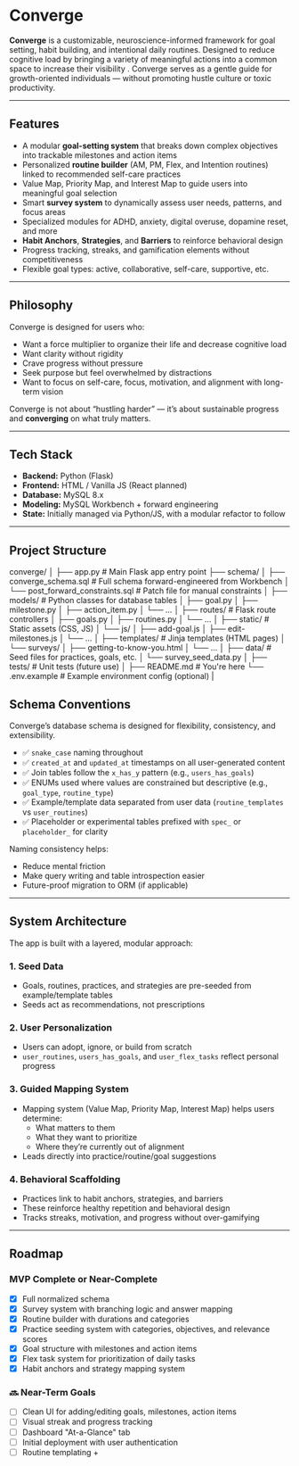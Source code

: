 # Converge

**Converge** is a customizable, neuroscience-informed framework for goal setting, habit building, and intentional daily routines. Designed to reduce cognitive load by bringing a variety of meaningful actions into a common space to increase their visibility . Converge serves as a gentle guide for growth-oriented individuals — without promoting hustle culture or toxic productivity.

---

## Features

- A modular **goal-setting system** that breaks down complex objectives into trackable milestones and action items
- Personalized **routine builder** (AM, PM, Flex, and Intention routines) linked to recommended self-care practices
- Value Map, Priority Map, and Interest Map to guide users into meaningful goal selection
- Smart **survey system** to dynamically assess user needs, patterns, and focus areas
- Specialized modules for ADHD, anxiety, digital overuse, dopamine reset, and more
- **Habit Anchors**, **Strategies**, and **Barriers** to reinforce behavioral design
- Progress tracking, streaks, and gamification elements without competitiveness
- Flexible goal types: active, collaborative, self-care, supportive, etc.

---

## Philosophy

Converge is designed for users who:
- Want a force multiplier to organize their life and decrease cognitive load
- Want clarity without rigidity
- Crave progress without pressure
- Seek purpose but feel overwhelmed by distractions
- Want to focus on self-care, focus, motivation, and alignment with long-term vision

Converge is not about “hustling harder” — it’s about sustainable progress and **converging** on what truly matters.

---

##  Tech Stack

- **Backend:** Python (Flask)
- **Frontend:** HTML / Vanilla JS (React planned)
- **Database:** MySQL 8.x
- **Modeling:** MySQL Workbench + forward engineering
- **State:** Initially managed via Python/JS, with a modular refactor to follow

---

## Project Structure
converge/
│
├── app.py                      # Main Flask app entry point
├── schema/
│   ├── converge_schema.sql     # Full schema forward-engineered from Workbench
│   └── post_forward_constraints.sql  # Patch file for manual constraints
│
├── models/                     # Python classes for database tables
│   ├── goal.py
│   ├── milestone.py
│   ├── action_item.py
│   └── ...
│
├── routes/                     # Flask route controllers
│   ├── goals.py
│   ├── routines.py
│   └── ...
│
├── static/                     # Static assets (CSS, JS)
│   └── js/
│       ├── add-goal.js
│       ├── edit-milestones.js
│       └── ...
│
├── templates/                  # Jinja templates (HTML pages)
│   └── surveys/
│       ├── getting-to-know-you.html
│       └── ...
│
├── data/                       # Seed files for practices, goals, etc.
│   └── survey_seed_data.py
│
├── tests/                      # Unit tests (future use)
│
├── README.md                   # You're here
└── .env.example                # Example environment config (optional)
|

## Schema Conventions

Converge’s database schema is designed for flexibility, consistency, and extensibility.

- ✅ `snake_case` naming throughout
- ✅ `created_at` and `updated_at` timestamps on all user-generated content
- ✅ Join tables follow the `x_has_y` pattern (e.g., `users_has_goals`)
- ✅ ENUMs used where values are constrained but descriptive (e.g., `goal_type`, `routine_type`)
- ✅ Example/template data separated from user data (`routine_templates` vs `user_routines`)
- ✅ Placeholder or experimental tables prefixed with `spec_` or `placeholder_` for clarity

Naming consistency helps:
- Reduce mental friction
- Make query writing and table introspection easier
- Future-proof migration to ORM (if applicable)

---

## System Architecture

The app is built with a layered, modular approach:

### 1. **Seed Data**
- Goals, routines, practices, and strategies are pre-seeded from example/template tables
- Seeds act as recommendations, not prescriptions

### 2. **User Personalization**
- Users can adopt, ignore, or build from scratch
- `user_routines`, `users_has_goals`, and `user_flex_tasks` reflect personal progress

### 3. **Guided Mapping System**
- Mapping system (Value Map, Priority Map, Interest Map) helps users determine:
  - What matters to them
  - What they want to prioritize
  - Where they’re currently out of alignment
- Leads directly into practice/routine/goal suggestions

### 4. **Behavioral Scaffolding**
- Practices link to habit anchors, strategies, and barriers
- These reinforce healthy repetition and behavioral design
- Tracks streaks, motivation, and progress without over-gamifying

---

## Roadmap

### MVP Complete or Near-Complete
- [x] Full normalized schema
- [x] Survey system with branching logic and answer mapping
- [x] Routine builder with durations and categories
- [x] Practice seeding system with categories, objectives, and relevance scores
- [x] Goal structure with milestones and action items
- [x] Flex task system for prioritization of daily tasks
- [x] Habit anchors and strategy mapping system

### 🔜 Near-Term Goals
- [ ] Clean UI for adding/editing goals, milestones, action items
- [ ] Visual streak and progress tracking
- [ ] Dashboard "At-a-Glance" tab
- [ ] Initial deployment with user authentication
- [ ] Routine templating +

